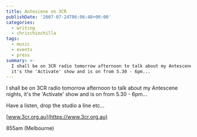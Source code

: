 ```yaml
---
title: Antescene on 3CR
publishDate: '2007-07-24T06:06:48+00:00'
categories:
  - writing
  - chrischinchilla
tags:
  - music
  - events
  - press
summary: >-
  I shall be on 3CR radio tomorrow afternoon to talk about my Antescene nights,
  it's the 'Activate' show and is on from 5.30 - 6pm...
---
```


I shall be on 3CR radio tomorrow afternoon to talk about my Antescene nights, it's the 'Activate' show and is on from 5.30 - 6pm...

Have a listen, drop the studio a line etc...

[www.3cr.org.au](https://www.3cr.org.au)

855am (Melbourne)
